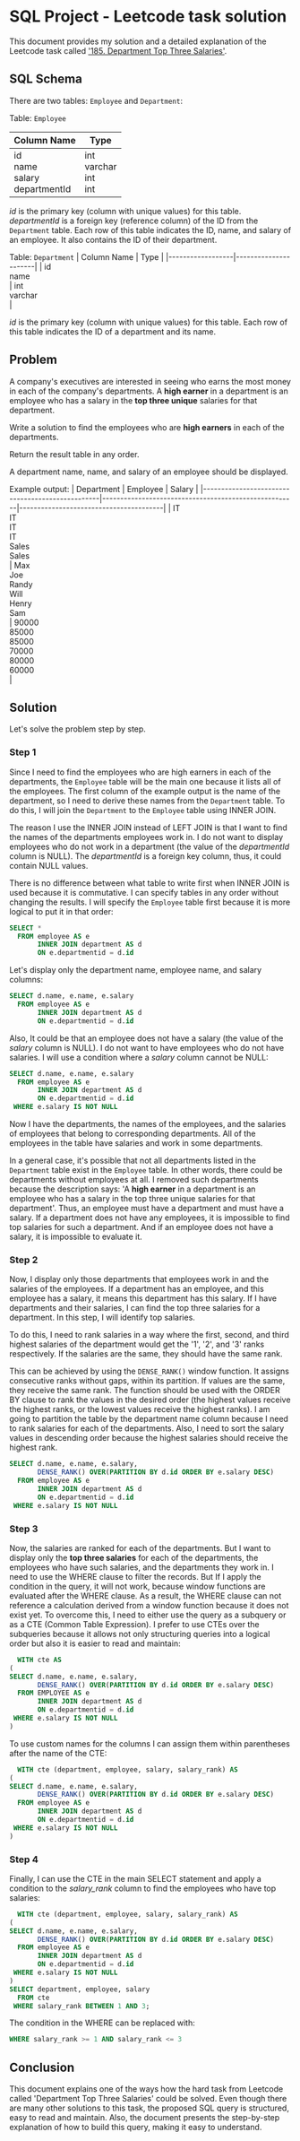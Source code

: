 # SQL Project - Leetcode task solution

This document provides my solution and a detailed explanation of the Leetcode task called ['185. Department Top Three Salaries'](https://leetcode.com/problems/department-top-three-salaries/description/).


## SQL Schema

There are two tables: `Employee` and `Department`:

Table: `Employee`

| Column Name                                 | Type                                |
|---------------------------------------------|-------------------------------------|
| id<br> name<br> salary<br> departmentId<br> | int<br> varchar<br> int<br> int<br> |
 
*id* is the primary key (column with unique values) for this table.
*departmentId* is a foreign key (reference column) of the ID from 
the `Department` table.
Each row of this table indicates the ID, name, and salary of an employee. 
It also contains the ID of their department.

Table: `Department`
| Column Name      | Type                 |
|------------------|----------------------|
| id<br> name<br>  | int<br> varchar<br>  |


*id* is the primary key (column with unique values) for this table. Each row of this table indicates the ID of a department and its name.

## Problem
A company's executives are interested in seeing who earns the most money in each of the company's departments. A **high earner** in a department is an employee who has a salary in the **top three unique** salaries for that department.

Write a solution to find the employees who are **high earners** in each of the departments.

Return the result table in any order.

A department name, name, and salary of an employee should be displayed.

Example output:
| Department                                      | Employee                                             | Salary                                  |
|-------------------------------------------------|------------------------------------------------------|----------------------------------------|
| IT<br> IT<br> IT<br> IT<br> Sales<br> Sales<br> | Max<br> Joe<br> Randy<br> Will<br> Henry<br> Sam<br> | 90000<br> 85000<br> 85000<br> 70000<br> 80000<br> 60000<br> |

## Solution

Let's solve the problem step by step.

### Step 1

Since I need to find the employees who are high earners in each of the departments, the `Employee` table will be the main one because it lists all of the employees. The first column of the example output is the name of the department, so I need to derive these names from the `Department` table. To do this, I will join the `Department` to the `Employee` table using INNER JOIN.

The reason I use the INNER JOIN instead of LEFT JOIN is that I want to find the names of the departments employees work in. I do not want to display employees who do not work in a department (the value of the *departmentId* column is NULL). The *departmentId* is a foreign key column, thus, it could contain NULL values. 

There is no difference between what table to write first when INNER JOIN is used because it is commutative. I can specify tables in any order without changing the results. I will specify the `Employee` table first because it is more logical to put it in that order:
```sql
SELECT *
  FROM employee AS e
       INNER JOIN department AS d
       ON e.departmentid = d.id
```
Let's display only the department name, employee name, and salary columns:
```sql
SELECT d.name, e.name, e.salary
  FROM employee AS e
       INNER JOIN department AS d
       ON e.departmentid = d.id
```

Also, It could be that an employee does not have a salary (the value of the *salary* column is NULL). I do not want to have employees who do not have salaries. I will use a condition where a *salary* column cannot be NULL:
```sql
SELECT d.name, e.name, e.salary
  FROM employee AS e
       INNER JOIN department AS d
       ON e.departmentid = d.id
 WHERE e.salary IS NOT NULL
 ```

Now I have the departments, the names of the employees, and the salaries of employees that belong to corresponding departments. All of the employees in the table have salaries and work in some departments.

In a general case, it's possible that not all departments listed in the `Department` table exist in the `Employee` table. In other words, there could be departments without employees at all. I removed such departments because the description says: 'A **high earner** in a department is an employee who has a salary in the top three unique salaries for that department'. Thus, an employee must have a department and must have a salary. If a department does not have any employees, it is impossible to find top salaries for such a department. And if an employee does not have a salary, it is impossible to evaluate it.
### Step 2
Now, I display only those departments that employees work in and the salaries of the employees. If a department has an employee, and this employee has a salary, it means this department has this salary. If I have departments and their salaries, I can find the top three salaries for a department. In this step, I will identify top salaries. 

To do this, I need to rank salaries in a way where the first, second, and third highest salaries of the department would get the '1', '2', and '3' ranks respectively. If the salaries are the same, they should have the same rank. 

This can be achieved by using the `DENSE_RANK()` window function. It assigns consecutive ranks without gaps, within its partition. If values are the same, they receive the same rank. The function should be used with the ORDER BY clause to rank the values in the desired order (the highest values receive the highest ranks, or the lowest values receive the highest ranks). I am going to partition the table by the department name column because I need to rank salaries for each of the departments. Also, I need to sort the salary values in descending order because the highest salaries should receive the highest rank.

```sql
SELECT d.name, e.name, e.salary,
       DENSE_RANK() OVER(PARTITION BY d.id ORDER BY e.salary DESC)
  FROM employee AS e
       INNER JOIN department AS d
       ON e.departmentid = d.id
 WHERE e.salary IS NOT NULL
```

### Step 3
Now, the salaries are ranked for each of the departments. But I want to display only the **top three salaries** for each of the departments, the employees who have such salaries, and the departments they work in. I need to use the WHERE clause to filter the records. But If I apply the condition in the query, it will not work, because window functions are evaluated after the WHERE clause. As a result, the WHERE clause can not reference a calculation derived from a window function because it does not exist yet. To overcome this, I need to either use the query as a subquery or as a CTE (Common Table Expression). I prefer to use CTEs over the subqueries because it allows not only structuring queries into a logical order but also it is easier to read and maintain:
```sql
  WITH cte AS
(
SELECT d.name, e.name, e.salary,
       DENSE_RANK() OVER(PARTITION BY d.id ORDER BY e.salary DESC)
  FROM EMPLOYEE AS e
       INNER JOIN department AS d
       ON e.departmentid = d.id 
 WHERE e.salary IS NOT NULL
)
```
To use custom names for the columns I can assign them within parentheses after the name of the CTE:
```sql
  WITH cte (department, employee, salary, salary_rank) AS
(
SELECT d.name, e.name, e.salary,
       DENSE_RANK() OVER(PARTITION BY d.id ORDER BY e.salary DESC)
  FROM employee AS e
       INNER JOIN department AS d
       ON e.departmentid = d.id
 WHERE e.salary IS NOT NULL
)
```
### Step 4
Finally, I can use the CTE in the main SELECT statement and apply a condition to the *salary_rank* column to find the employees who have top salaries:
```sql
  WITH cte (department, employee, salary, salary_rank) AS
(
SELECT d.name, e.name, e.salary,
       DENSE_RANK() OVER(PARTITION BY d.id ORDER BY e.salary DESC)
  FROM employee AS e
       INNER JOIN department AS d
       ON e.departmentid = d.id
 WHERE e.salary IS NOT NULL
)
SELECT department, employee, salary
  FROM cte
 WHERE salary_rank BETWEEN 1 AND 3;
```

The condition in the WHERE can be replaced with:
```sql 
WHERE salary_rank >= 1 AND salary_rank <= 3
```
## Conclusion
This document explains one of the ways how the hard task from Leetcode called 'Department Top Three Salaries' could be solved. Even though there are many other solutions to this task, the proposed SQL query is structured, easy to read and maintain. Also, the document presents the step-by-step explanation of how to build this query, making it easy to understand. 
